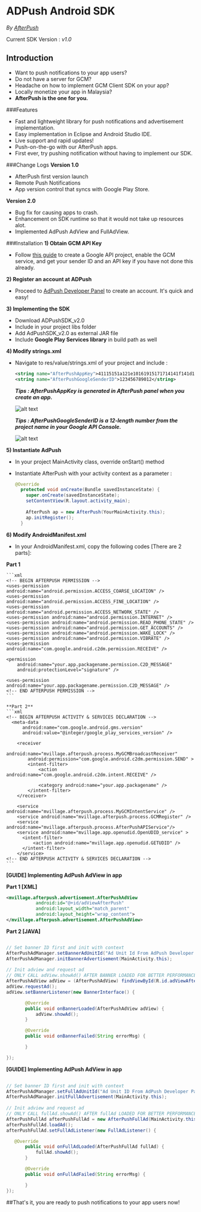 # ADPush Android SDK

*By [AfterPush](http://www.adpush.my/)*

Current SDK Version : *v1.0*


## Introduction
- Want to push notifications to your app users?
- Do not have a server for GCM?
- Headache on how to implement GCM Client SDK on your app?
- Locally monetize your app in Malaysia?
- **AfterPush is the one for you.**

###Features
- Fast and lightweight library for push notifications and advertisement implementation.
- Easy implementation in Eclipse and Android Studio IDE.
- Live support and rapid updates!
- Push-on-the-go with our AfterPush apps.
- First ever, try pushing notification without having to implement our SDK.


###Change Logs
**Version 1.0**

- AfterPush first version launch
- Remote Push Notifications 
- App version control that syncs with Google Play Store.

**Version 2.0**

- Bug fix for causing apps to crash.
- Enhancement on SDK runtime so that it would not take up resources alot.
- Implemented AdPush AdView and FullAdView.


###Installation
**1) Obtain GCM API Key**
  - Follow <a href="http://developer.android.com/google/gcm/gs.html#gcm-service">this guide</a> to create a Google API project, enable the GCM service, and get your sender ID and an API key if you have not done this already.
  
**2) Register an account at ADPush**
  - Proceed to <a href="http://dev.afterpush.com">AdPush Developer Panel</a> to create an account. It's quick and easy!
  
**3) Implementing the SDK**
  - Download ADPushSDK_v2.0
  - Include in your project libs folder
  - Add AdPushSDK_v2.0 as external JAR file
  - Include **Google Play Services library** in build path as well
  
**4) Modify strings.xml**
  - Navigate to res/value/strings.xml of your project and include : 
  
    ```xml
    <string name="AfterPushAppKey">41115151a121e10161915171714141f141d1a1d1</string>
    <string name="AfterPushGoogleSenderID">123456789012</string>
    ```
    
    ***Tips : AfterPushAppKey is generated in AfterPush panel when you create an app.***
    
     ![alt text](https://github.com/afterpush/AfterPush-Android-SDK/blob/master/images/Example%20App%20Key.png "Example AfterPushAppKey")
     
    ***Tips : AfterPushGoogleSenderID is a 12-length number from the project name in your Google API Console.***
    
    ![alt text](https://github.com/afterpush/AfterPush-Android-SDK/blob/master/images/Example%20Google%20ID.png "Example AfterPushGoogleSenderID")
    
**5) Instantiate AdPush**
  - In your project MainActivity class, override onStart() method
  - Instantiate AfterPush with your activity context as a parameter : 
  
    ```java
    @Override
	  protected void onCreate(Bundle savedInstanceState) {
	    super.onCreate(savedInstanceState);
	    setContentView(R.layout.activity_main);
  		
  	    AfterPush ap = new AfterPush(YourMainActivity.this);
  	    ap.initRegister();
	  }
    ```
    
**6) Modify AndroidManifest.xml**
  - In your AndroidManifest.xml, copy the following codes [There are 2 parts]:  
  
  **Part 1**
  
    ```xml
    <!-- BEGIN AFTERPUSH PERMISSION -->
    <uses-permission android:name="android.permission.ACCESS_COARSE_LOCATION" />
    <uses-permission android:name="android.permission.ACCESS_FINE_LOCATION" />
    <uses-permission android:name="android.permission.ACCESS_NETWORK_STATE" />
    <uses-permission android:name="android.permission.INTERNET" />
    <uses-permission android:name="android.permission.READ_PHONE_STATE" />
    <uses-permission android:name="android.permission.GET_ACCOUNTS" />
    <uses-permission android:name="android.permission.WAKE_LOCK" />
    <uses-permission android:name="android.permission.VIBRATE" />
    <uses-permission android:name="com.google.android.c2dm.permission.RECEIVE" />

    <permission
        android:name="your.app.packagename.permission.C2D_MESSAGE"
        android:protectionLevel="signature" />

    <uses-permission android:name="your.app.packagename.permission.C2D_MESSAGE" />
    <!-- END AFTERPUSH PERMISSION -->
    ```
    
    **Part 2**
    ```xml
    <!-- BEGIN AFTERPUSH ACTIVITY & SERVICES DECLARATION -->
      <meta-data
          android:name="com.google.android.gms.version"
          android:value="@integer/google_play_services_version" />

        <receiver
            android:name="mvillage.afterpush.process.MyGCMBroadcastReceiver"
            android:permission="com.google.android.c2dm.permission.SEND" >
            <intent-filter>
                <action android:name="com.google.android.c2dm.intent.RECEIVE" />

                <category android:name="your.app.packagename" />
            </intent-filter>
        </receiver>

        <service android:name="mvillage.afterpush.process.MyGCMIntentService" />
        <service android:name="mvillage.afterpush.process.GCMRegister" />
        <service android:name="mvillage.afterpush.process.AfterPushAPIService"/>
        <service android:name="mvillage.app.openudid.OpenUDID_service" >
          <intent-filter>
              <action android:name="mvillage.app.openudid.GETUDID" />
          </intent-filter>
        </service>
    <!-- END AFTERPUSH ACTIVITY & SERVICES DECLARATION -->
    ```

**[GUIDE] Implementing AdPush AdView in app**

 **Part 1 [XML]**
 ```xml
 <mvillage.afterpush.advertisement.AfterPushAdView
            android:id="@+id/adViewAfterPush"
            android:layout_width="match_parent"
            android:layout_height="wrap_content">
 </mvillage.afterpush.advertisement.AfterPushAdView>
 ```
	
 **Part 2 [JAVA]**
 ```java
 
 // Set banner ID first and init with context
 AfterPushAdManager.setBannerAdUnitId("Ad Unit Id From AdPush Developer Panel");
 AfterPushAdManager.initBannerAdvertisement(MainActivity.this);
        
 // Init adview and request ad
 // ONLY CALL adView.showAd() AFTER BANNER LOADED FOR BETTER PERFORMANCE!
 AfterPushAdView adView = (AfterPushAdView) findViewById(R.id.adViewAfterPush);
 adView.requestAd();
 adView.setBannerListener(new BannerInterface() {

        @Override
        public void onBannerLoaded(AfterPushAdView adView) {
            adView.showAd();
        }

        @Override
        public void onBannerFailed(String errorMsg) {

        }

 });
 ```
	
**[GUIDE] Implementing AdPush AdView in app**

 ```java
	
 // Set banner ID first and init with context
 AfterPushAdManager.setFullAdUnitId("Ad Unit ID From AdPush Developer Panel");
 AfterPushAdManager.initFullAdvertisement(MainActivity.this);
        
 // Init adview and request ad
 // ONLY CALL fullAd.showAd() AFTER fullAd LOADED FOR BETTER PERFORMANCE!
 AfterPushFullAd afterPushFullAd = new AfterPushFullAd(MainActivity.this);
 afterPushFullAd.loadAd();
 afterPushFullAd.setFullAdListener(new FullAdListener() {

 	@Override
        public void onFullAdLoaded(AfterPushFullAd fullAd) {
            fullAd.showAd();
        }

        @Override
        public void onFullAdFailed(String errorMsg) {

        }
 });
 ```
	
  
  
  
  
  ##That's it, you are ready to push notifications to your app users now! 
